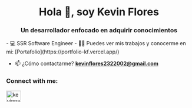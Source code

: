 <h1 align="center">Hola 👋, soy Kevin Flores</h1>
<h3 align="center">Un desarrollador enfocado en adquirir conocimientos</h3>
- 💻 SSR Software Engineer
- 👨‍💻 Puedes ver mis trabajos y conocerme en mi: [Portafolio](https://portfolio-kf.vercel.app/)

- 📫 ¿Cómo contactarme? **kevinflores2322002@gmail.com**

<h3 align="left">Connect with me:</h3>
<p align="left">
<a href="https://linkedin.com/in/kevinnahuelf" target="blank"><img align="center" src="https://raw.githubusercontent.com/rahuldkjain/github-profile-readme-generator/master/src/images/icons/Social/linked-in-alt.svg" alt="kevinnahuelf" height="30" width="40" /></a>
</p>

